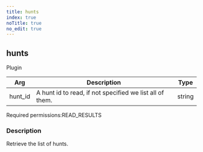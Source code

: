 ```yaml
---
title: hunts
index: true
noTitle: true
no_edit: true
---
```




<div class="vql_item"></div>


## hunts
<span class='vql_type label label-warning pull-right page-header'>Plugin</span>



<div class="vqlargs"></div>

Arg | Description | Type
----|-------------|-----
hunt_id|A hunt id to read, if not specified we list all of them.|string

<span class="permission_list vql_type">Required permissions:</span><span class="permission_list linkcolour label label-important">READ_RESULTS</span>

### Description

Retrieve the list of hunts.


